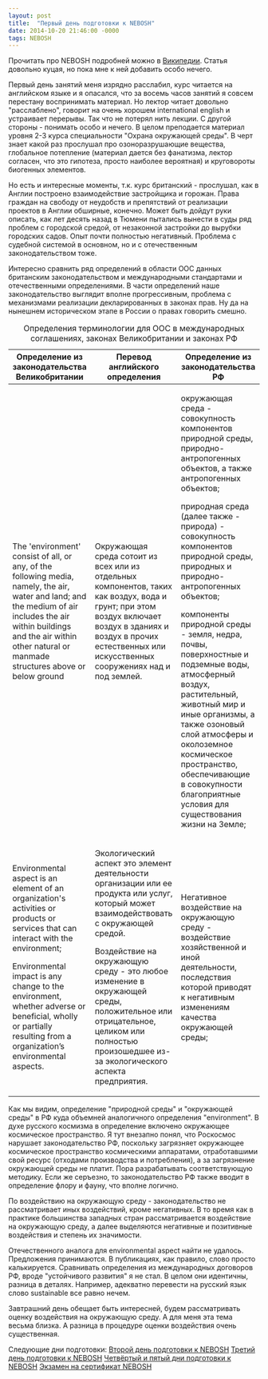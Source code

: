 ```yaml
---
layout: post
title:  "Первый день подготовки к NEBOSH"
date: 2014-10-20 21:46:00 -0000
tags: NEBOSH
---
```


Прочитать про NEBOSH подробней можно в [Википедии](https://ru.wikipedia.org/wiki/NEBOSH). Статья довольно куцая, но пока мне к ней добавить особо нечего.

Первый день занятий меня изрядно расслабил, курс читается на английском языке и я опасался, что за восемь часов занятий я совсем перестану воспринимать материал. Но лектор читает довольно "расслаблено", говорит на очень хорошем international english и устраивает перерывы. Так что не потерял нить лекции. С другой стороны - понимать особо и нечего.  В целом преподается материал уровня 2-3 курса специальности "Охрана окружающей среды". В черт знает какой раз прослушал про озоноразрушающие вещества, глобальное потепление (материал дается без фанатизма, лектор согласен, что это гипотеза, просто наиболее вероятная) и круговороты биогенных элементов.

Но есть и интересные моменты, т.к. курс британский - прослушал, как в Англии построено взаимодействие застройщика и горожан. Права граждан на свободу от неудобств и препятствий от реализации проектов в Англии обширные, конечно. Может быть дойдут руки описать, как лет десять назад в Тюмени пытались вынести в суды ряд проблем с городской средой, от незаконной застройки до вырубки городских садов. Опыт почти полностью негативный. Проблема с судебной системой в основном, но и с отечественным законодательством тоже.

Интересно сравнить ряд определений в области ООС данных британским законодательством и международными стандартами и отечественными определениями. В части определений наше законодательство выглядит вполне прогрессивным, проблема с механизмами реализации декларированных в законах прав. Ну да на нынешнем историческом этапе в России о правах говорить смешно.

<table>
<caption>Определения терминологии для ООС в международных соглашениях, законах Великобритании и законах РФ</caption>
<thead>
<tr>
<th>Определение из законодательства Великобритании</th>
<th>Перевод английского определения</th>
<th>Определение из законодательства РФ</th></tr>
</thead>
<tbody>
<tr>
<td>The 'environment' consist of all, or any, of the following media, namely, the air, water and land; and the medium of air includes the air within buildings and the air within other natural or manmade structures above or below ground</td>
<td>Окружающая среда сотоит из всех или из отдельных компонентов, таких как воздух, вода и грунт; при этом воздух включает воздух в зданиях и воздух в прочих естественных или искусственных сооружениях над и под землей.</td> 
<td><p>окружающая среда - совокупность компонентов природной среды, природно-антропогенных объектов, а также антропогенных объектов;</p>
<p>природная среда (далее также - природа) - совокупность компонентов природной среды, природных и природно-антропогенных объектов;</p>
<p>компоненты природной среды - земля, недра, почвы, поверхностные и подземные воды,
атмосферный воздух, растительный, животный мир и иные организмы, а также озоновый слой атмосферы и околоземное космическое пространство, обеспечивающие в совокупности благоприятные условия для существования жизни на Земле;</p></td>
</tr>
<tr>
<td><p>Environmental aspect is an element of an organization's activities or products or services that can interact with the environment;</p>
<p>Environmental impact is any change to the environment, whether adverse or beneficial, wholly or partially resulting from a organization’s environmental aspects.</p></td>
<td><p>Экологический аспект это элемент деятельности организации или ее продукта или услуг, который может взаимодействовать с окружающей средой.</p>
<p>Воздействие на окружающую среду - это любое изменение в окружающей среды, положительное или отрицательное, целиком или полностью произошедшее из-за экологического аспекта предприятия.</td>
<td>Негативное воздействие на окружающую среду - воздействие хозяйственной и иной деятельности, последствия которой приводят к негативным изменениям качества окружающей среды;</td>
</tr>
</tbody>
</table>

Как мы видим, определение "природной среды" и "окружающей среды" в РФ куда объемней аналогичного определения "environment". В духе русского космизма в определение включено окружающее космическое пространство. Я тут внезапно понял, что Роскосмос нарушает законодательство РФ, поскольку загрязняет окружающее космическое пространство космическими аппаратами, отработавшими свой ресурс (отходами производства и потребления), а за загрязнение окружающей среды не платит. Пора разрабатывать соответствующую методику. Если же серъезно, то законодательство РФ также вводит в определение флору и фауну, что вполне логично.

По воздействию на окружающую среду - законодательство не рассматривает иных воздействий, кроме негативных. В то время как в практике большинства западных стран рассматривается воздействие на окружающую среду, а далее выделяются негативные и позитивные воздействия и степень их значимости.

Отечественного аналога для environmental aspect найти не удалось. Предложения принимаются. В публикациях, как правило, слово просто калькируется. Сравнивать определения из международных договоров РФ, вроде "устойчивого развития" я не стал. В целом они идентичны, разница в деталях. Например, адекватно перевести на русский язык слово sustainable все равно нечем.

Завтрашний день обещает быть интересней, будем рассматривать оценку воздействия на окружающую среду. А для меня эта тема весьма близка. А разница в процедуре оценки воздействия очень существенная. 

Следующие дни подготовки:
[Второй день подготовки к NEBOSH](/blog/2014/nebosh-day2)
[Третий день подготовки к NEBOSH](/blog/2014/nebosh-day3)
[Четвёртый и пятый дни подготовки к NEBOSH](/blog/2014/nebosh-day45)
[Экзамен на сертификат NEBOSH](/blog/2014/nebosh-exam)